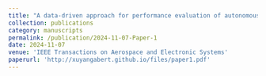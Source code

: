 ```yaml
---
title: "A data-driven approach for performance evaluation of autonomous evtols"
collection: publications
category: manuscripts
permalink: /publication/2024-11-07-Paper-1
date: 2024-11-07
venue: 'IEEE Transactions on Aerospace and Electronic Systems'
paperurl: 'http://xuyangabert.github.io/files/paper1.pdf'
---
```

